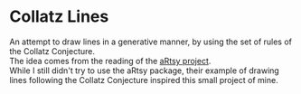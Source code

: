 # Collatz Lines

An attempt to draw lines in a generative manner, by using the set of rules of the Collatz Conjecture.  
The idea comes from the reading of the [aRtsy project](https://cran.r-project.org/web/packages/aRtsy/readme/README.html).  
While I still didn't try to use the aRtsy package, their example of drawing lines following the Collatz Conjecture inspired this small project of mine.